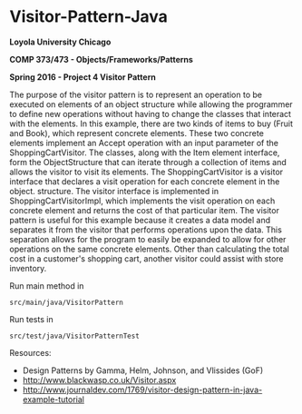 # Visitor-Pattern-Java

**Loyola University Chicago**

**COMP 373/473 - Objects/Frameworks/Patterns**

**Spring 2016 - Project 4 Visitor Pattern**

The purpose of the visitor pattern is to represent an operation to be executed on elements 
of an object structure while allowing the programmer to define new operations without having 
to change the classes that interact with the elements. In this example, there are two kinds 
of items to buy (Fruit and Book), which represent concrete elements. These two concrete elements
implement an Accept operation with an input parameter of the ShoppingCartVisitor. The classes, 
along with the Item element interface, form the ObjectStructure that can iterate through a 
collection of items and allows the visitor to visit its elements. The ShoppingCartVisitor is 
a visitor interface that declares a visit operation for each concrete element in the object.
structure. The visitor interface is implemented in ShoppingCartVisitorImpl, which implements
the visit operation on each concrete element and returns the cost of that particular item. The
visitor pattern is useful for this example because it creates a data model and separates it 
from the visitor that performs operations upon the data. This separation allows for the program
to easily be expanded to allow for other operations on the same concrete elements. Other than 
calculating the total cost in a customer's shopping cart, another visitor could assist with 
store inventory.

Run main method in

    src/main/java/VisitorPattern

Run tests in

    src/test/java/VisitorPatternTest


Resources:

- Design Patterns by Gamma, Helm, Johnson, and Vlissides (GoF)
- http://www.blackwasp.co.uk/Visitor.aspx
- http://www.journaldev.com/1769/visitor-design-pattern-in-java-example-tutorial
